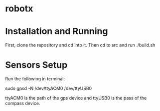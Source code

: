 robotx
======

Installation and Running
===
First, clone the repository and cd into it.
Then cd to src and run ./build.sh

Sensors Setup
===
Run the following in terminal:

sudo gpsd -N /dev/ttyACM0 /dev/ttyUSB0

ttyACM0 is the path of the gps device and ttyUSB0 is the pass of the compass device.
